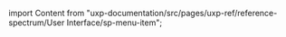 
import Content from "uxp-documentation/src/pages/uxp-ref/reference-spectrum/User Interface/sp-menu-item";

<Content query="product=photoshop"/>
